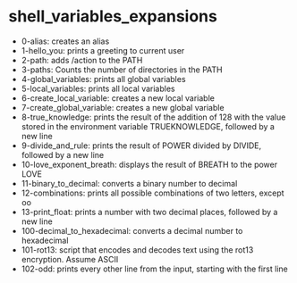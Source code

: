 # shell_variables_expansions

- 0-alias: creates an alias
- 1-hello_you: prints a greeting to current user
- 2-path: adds /action to the PATH
- 3-paths: Counts the number of directories in the PATH
- 4-global_variables: prints all global variables
- 5-local_variables: prints all local variables
- 6-create_local_variable: creates a new local variable
- 7-create_global_variable: creates a new global variable
- 8-true_knowledge:  prints the result of the addition of 128 with the value stored in the environment variable TRUEKNOWLEDGE, followed by a new line
- 9-divide_and_rule: prints the result of POWER divided by DIVIDE, followed by a new line
- 10-love_exponent_breath: displays the result of BREATH to the power LOVE
- 11-binary_to_decimal: converts a binary number to decimal
- 12-combinations: prints all possible combinations of two letters, except oo
- 13-print_float: prints a number with two decimal places, followed by a new line
- 100-decimal_to_hexadecimal: converts a decimal number to hexadecimal
- 101-rot13: script that encodes and decodes text using the rot13 encryption. Assume ASCII
- 102-odd: prints every other line from the input, starting with the first line
